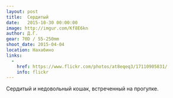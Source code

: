 ```yaml
---
layout: post
title:  Сердитый
date:   2015-10-30 00:00:00
image: http://imgur.com/Kf8E6kn
author: Д.Г.
gear: 70D / 55-250mm
shoot_date: 2015-04-04
location: Нахабино
links:
  -
    href: https://www.flickr.com/photos/at8eqeq3/17110905831/
    info: flickr
---
```


Сердитый и недовольный кошак, встреченный на прогулке.
